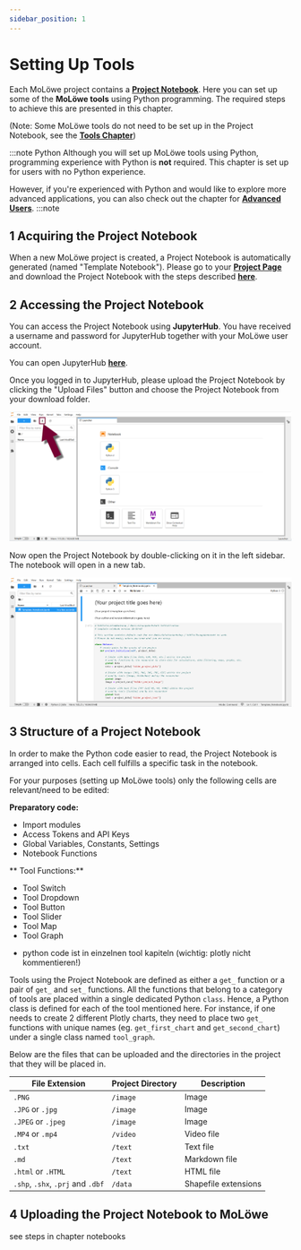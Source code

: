 ```yaml
---
sidebar_position: 1
---
```


# Setting Up Tools

Each MoLöwe project contains a [**Project Notebook**](../glossary.md#project-notebook). 
Here you can set up some of the **MoLöwe tools** using Python programming.
The required steps to achieve this are presented in this chapter.

(Note: Some MoLöwe tools do not need to be set up in the Project Notebook, see the
[**Tools Chapter**](docs/moloewe-tools/00_overview.md))

:::note Python
Although you will set up MoLöwe tools using Python, programming experience with Python is **not** required.
This chapter is set up for users with no Python experience.

However, if you're experienced with Python and would like to explore more advanced applications,
you can also check out the chapter for [**Advanced Users**](docs/project_notebook/setting_up_environment.md).
:::note

## **1 Acquiring the Project Notebook**

When a new MoLöwe project is created, a Project Notebook is automatically generated (named "Template Notebook").
Please go to your [**Project Page**](docs/user-interface.md#3-edit-mode) and download the Project Notebook with the
steps described [**here**](docs/edit-mode/02_notebooks.md#1-download-a-project-notebook).

## **2 Accessing the Project Notebook**

You can access the Project Notebook using **JupyterHub**.
You have received a username and password for JupyterHub together with your MoLöwe user account.

You can open JupyterHub [**here**](https://jupyter.leuphana.de/hub/login?next=%2Fhub%2F).

Once you logged in to JupyterHub, please upload the Project Notebook by clicking the "Upload Files" button and choose
the Project Notebook from your download folder.

![](/img/doc/project_notebook_1.jpg)

Now open the Project Notebook by double-clicking on it in the left sidebar. The notebook will open in a new tab.

![](/img/doc/project_notebook_2.png)

## **3 Structure of a Project Notebook**

In order to make the Python code easier to read, the Project Notebook is arranged into cells.
Each cell fulfills a specific task in the notebook.

For your purposes (setting up MoLöwe tools) only the following cells are relevant/need to be edited:

**Preparatory code:**
* Import modules
* Access Tokens and API Keys
* Global Variables, Constants, Settings
* Notebook Functions

** Tool Functions:**
* Tool Switch
* Tool Dropdown
* Tool Button
* Tool Slider
* Tool Map
* Tool Graph

- python code ist in einzelnen tool kapiteln (wichtig: plotly nicht kommentieren!)

Tools using the Project Notebook are defined as either a `get_` function or a pair of `get_` and `set_` functions.
All the functions that belong to a category of tools are placed within a single dedicated Python `class`. Hence, a Python class
is defined for each of the tool mentioned here. For instance, if one needs to create 2 different Plotly charts,
they need to place two `get_` functions with unique names (eg. `get_first_chart` and `get_second_chart`) under a single
class named `tool_graph`.

Below are the files that can be uploaded and the directories in the project that they will be placed in.

| File Extension                    | Project Directory | Description          |
|-----------------------------------|-------------------|----------------------|
| `.PNG`                            | `/image`          | Image                |
| `.JPG` or `.jpg`                  | `/image`          | Image                |
| `.JPEG` or `.jpeg`                | `/image`          | Image                |
| `.MP4` or `.mp4`                  | `/video`          | Video file           |
| `.txt`                            | `/text`           | Text file            |
| `.md`                             | `/text`           | Markdown file        |
| `.html` or `.HTML`                | `/text`           | HTML file            |
| `.shp`, `.shx`, `.prj` and `.dbf` | `/data`           | Shapefile extensions |

## **4 Uploading the Project Notebook to MoLöwe**

see steps in chapter notebooks
